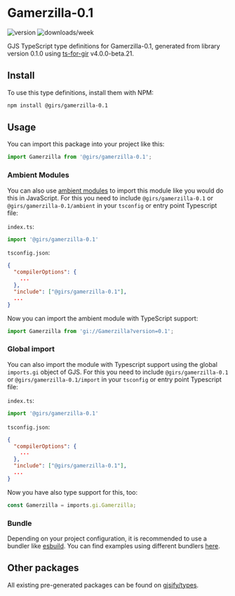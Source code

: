 
# Gamerzilla-0.1

![version](https://img.shields.io/npm/v/@girs/gamerzilla-0.1)
![downloads/week](https://img.shields.io/npm/dw/@girs/gamerzilla-0.1)


GJS TypeScript type definitions for Gamerzilla-0.1, generated from library version 0.1.0 using [ts-for-gir](https://github.com/gjsify/ts-for-gir) v4.0.0-beta.21.


## Install

To use this type definitions, install them with NPM:
```bash
npm install @girs/gamerzilla-0.1
```

## Usage

You can import this package into your project like this:
```ts
import Gamerzilla from '@girs/gamerzilla-0.1';
```

### Ambient Modules

You can also use [ambient modules](https://github.com/gjsify/ts-for-gir/tree/main/packages/cli#ambient-modules) to import this module like you would do this in JavaScript.
For this you need to include `@girs/gamerzilla-0.1` or `@girs/gamerzilla-0.1/ambient` in your `tsconfig` or entry point Typescript file:

`index.ts`:
```ts
import '@girs/gamerzilla-0.1'
```

`tsconfig.json`:
```json
{
  "compilerOptions": {
    ...
  },
  "include": ["@girs/gamerzilla-0.1"],
  ...
}
```

Now you can import the ambient module with TypeScript support: 

```ts
import Gamerzilla from 'gi://Gamerzilla?version=0.1';
```

### Global import

You can also import the module with Typescript support using the global `imports.gi` object of GJS.
For this you need to include `@girs/gamerzilla-0.1` or `@girs/gamerzilla-0.1/import` in your `tsconfig` or entry point Typescript file:

`index.ts`:
```ts
import '@girs/gamerzilla-0.1'
```

`tsconfig.json`:
```json
{
  "compilerOptions": {
    ...
  },
  "include": ["@girs/gamerzilla-0.1"],
  ...
}
```

Now you have also type support for this, too:

```ts
const Gamerzilla = imports.gi.Gamerzilla;
```

### Bundle

Depending on your project configuration, it is recommended to use a bundler like [esbuild](https://esbuild.github.io/). You can find examples using different bundlers [here](https://github.com/gjsify/ts-for-gir/tree/main/examples).

## Other packages

All existing pre-generated packages can be found on [gjsify/types](https://github.com/gjsify/types).

